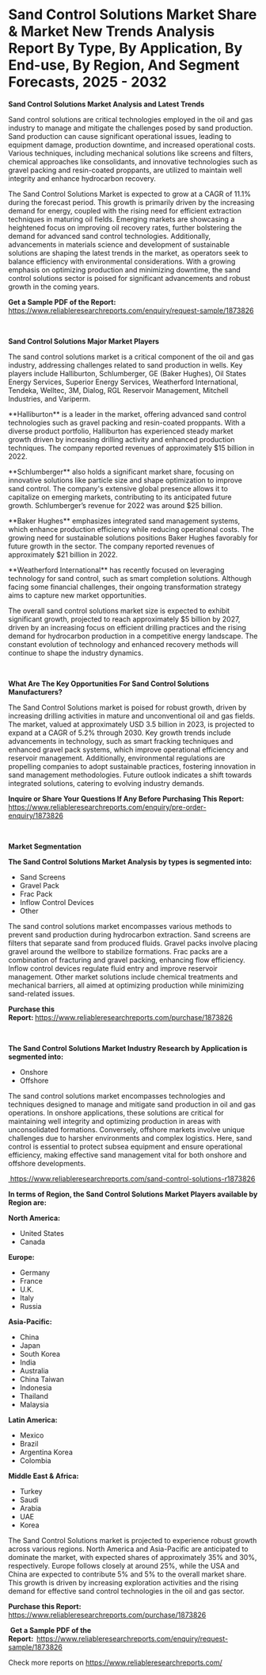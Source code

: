 <p><h1>Sand Control Solutions Market Share & Market New Trends Analysis Report By Type, By Application, By End-use, By Region, And Segment Forecasts, 2025 - 2032</h1></p><p><strong>Sand Control Solutions Market Analysis and Latest Trends</strong></p>
<p><p>Sand control solutions are critical technologies employed in the oil and gas industry to manage and mitigate the challenges posed by sand production. Sand production can cause significant operational issues, leading to equipment damage, production downtime, and increased operational costs. Various techniques, including mechanical solutions like screens and filters, chemical approaches like consolidants, and innovative technologies such as gravel packing and resin-coated proppants, are utilized to maintain well integrity and enhance hydrocarbon recovery.</p><p>The Sand Control Solutions Market is expected to grow at a CAGR of 11.1% during the forecast period. This growth is primarily driven by the increasing demand for energy, coupled with the rising need for efficient extraction techniques in maturing oil fields. Emerging markets are showcasing a heightened focus on improving oil recovery rates, further bolstering the demand for advanced sand control technologies. Additionally, advancements in materials science and development of sustainable solutions are shaping the latest trends in the market, as operators seek to balance efficiency with environmental considerations. With a growing emphasis on optimizing production and minimizing downtime, the sand control solutions sector is poised for significant advancements and robust growth in the coming years.</p></p>
<p><strong>Get a Sample PDF of the Report:&nbsp;</strong> <a href="https://www.reliableresearchreports.com/enquiry/request-sample/1873826?utm_campaign=3022&utm_medium=2&utm_source=Github&utm_content=ia&utm_term=08042025&utm_id=sand-control-solutions">https://www.reliableresearchreports.com/enquiry/request-sample/1873826</a></p>
<p>&nbsp;</p>
<p><strong>Sand Control Solutions Major Market Players</strong></p>
<p><p>The sand control solutions market is a critical component of the oil and gas industry, addressing challenges related to sand production in wells. Key players include Halliburton, Schlumberger, GE (Baker Hughes), Oil States Energy Services, Superior Energy Services, Weatherford International, Tendeka, Welltec, 3M, Dialog, RGL Reservoir Management, Mitchell Industries, and Variperm.</p><p>**Halliburton** is a leader in the market, offering advanced sand control technologies such as gravel packing and resin-coated proppants. With a diverse product portfolio, Halliburton has experienced steady market growth driven by increasing drilling activity and enhanced production techniques. The company reported revenues of approximately $15 billion in 2022.</p><p>**Schlumberger** also holds a significant market share, focusing on innovative solutions like particle size and shape optimization to improve sand control. The company's extensive global presence allows it to capitalize on emerging markets, contributing to its anticipated future growth. Schlumberger’s revenue for 2022 was around $25 billion.</p><p>**Baker Hughes** emphasizes integrated sand management systems, which enhance production efficiency while reducing operational costs. The growing need for sustainable solutions positions Baker Hughes favorably for future growth in the sector. The company reported revenues of approximately $21 billion in 2022.</p><p>**Weatherford International** has recently focused on leveraging technology for sand control, such as smart completion solutions. Although facing some financial challenges, their ongoing transformation strategy aims to capture new market opportunities.</p><p>The overall sand control solutions market size is expected to exhibit significant growth, projected to reach approximately $5 billion by 2027, driven by an increasing focus on efficient drilling practices and the rising demand for hydrocarbon production in a competitive energy landscape. The constant evolution of technology and enhanced recovery methods will continue to shape the industry dynamics.</p></p>
<p>&nbsp;</p>
<p><strong>What Are The Key Opportunities For Sand Control Solutions Manufacturers?</strong></p>
<p><p>The Sand Control Solutions market is poised for robust growth, driven by increasing drilling activities in mature and unconventional oil and gas fields. The market, valued at approximately USD 3.5 billion in 2023, is projected to expand at a CAGR of 5.2% through 2030. Key growth trends include advancements in technology, such as smart fracking techniques and enhanced gravel pack systems, which improve operational efficiency and reservoir management. Additionally, environmental regulations are propelling companies to adopt sustainable practices, fostering innovation in sand management methodologies. Future outlook indicates a shift towards integrated solutions, catering to evolving industry demands.</p></p>
<p><strong>Inquire or Share Your Questions If Any Before Purchasing This Report:</strong> <a href="https://www.reliableresearchreports.com/enquiry/pre-order-enquiry/1873826?utm_campaign=3022&utm_medium=2&utm_source=Github&utm_content=ia&utm_term=08042025&utm_id=sand-control-solutions">https://www.reliableresearchreports.com/enquiry/pre-order-enquiry/1873826</a></p>
<p>&nbsp;</p>
<p><strong>Market Segmentation</strong></p>
<p><strong>The Sand Control Solutions Market Analysis by types is segmented into:</strong></p>
<p><ul><li>Sand Screens</li><li>Gravel Pack</li><li>Frac Pack</li><li>Inflow Control Devices</li><li>Other</li></ul></p>
<p><p>The sand control solutions market encompasses various methods to prevent sand production during hydrocarbon extraction. Sand screens are filters that separate sand from produced fluids. Gravel packs involve placing gravel around the wellbore to stabilize formations. Frac packs are a combination of fracturing and gravel packing, enhancing flow efficiency. Inflow control devices regulate fluid entry and improve reservoir management. Other market solutions include chemical treatments and mechanical barriers, all aimed at optimizing production while minimizing sand-related issues.</p></p>
<p><strong>Purchase this Report:&nbsp;</strong><a href="https://www.reliableresearchreports.com/purchase/1873826?utm_campaign=3022&utm_medium=2&utm_source=Github&utm_content=ia&utm_term=08042025&utm_id=sand-control-solutions">https://www.reliableresearchreports.com/purchase/1873826</a></p>
<p>&nbsp;</p>
<p><strong>The Sand Control Solutions Market Industry Research by Application is segmented into:</strong></p>
<p><ul><li>Onshore</li><li>Offshore</li></ul></p>
<p><p>The sand control solutions market encompasses technologies and techniques designed to manage and mitigate sand production in oil and gas operations. In onshore applications, these solutions are critical for maintaining well integrity and optimizing production in areas with unconsolidated formations. Conversely, offshore markets involve unique challenges due to harsher environments and complex logistics. Here, sand control is essential to protect subsea equipment and ensure operational efficiency, making effective sand management vital for both onshore and offshore developments.</p></p>
<p><a href="https://www.reliableresearchreports.com/sand-control-solutions-r1873826?utm_campaign=3022&utm_medium=2&utm_source=Github&utm_content=ia&utm_term=08042025&utm_id=sand-control-solutions">&nbsp;https://www.reliableresearchreports.com/sand-control-solutions-r1873826</a></p>
<p><strong>In terms of Region, the Sand Control Solutions Market Players available by Region are:</strong></p>
<p>
    <p> <strong> North America: </strong>
        <ul>
            <li>United States</li>
            <li>Canada</li>
        </ul>
        </p> 
    <p> <strong> Europe: </strong>
        <ul>
            <li>Germany</li>
            <li>France</li>
            <li>U.K.</li>
            <li>Italy</li>
            <li>Russia</li>
        </ul>
        </p> 
    <p> <strong> Asia-Pacific: </strong>
        <ul>
            <li>China</li>
            <li>Japan</li>
            <li>South Korea</li>
            <li>India</li>
            <li>Australia</li>
            <li>China Taiwan</li>
            <li>Indonesia</li>
            <li>Thailand</li>
            <li>Malaysia</li>
        </ul>
        </p> 
    <p> <strong> Latin America: </strong>
        <ul>
            <li>Mexico</li>
            <li>Brazil</li>
            <li>Argentina Korea</li>
            <li>Colombia</li>
        </ul>
        </p> 
    <p> <strong> Middle East & Africa: </strong>
        <ul>
            <li>Turkey</li>
            <li>Saudi</li>
            <li>Arabia</li>
            <li>UAE</li>
            <li>Korea</li>
        </ul>
    </p>
    </p>
<p><p>The Sand Control Solutions market is projected to experience robust growth across various regions. North America and Asia-Pacific are anticipated to dominate the market, with expected shares of approximately 35% and 30%, respectively. Europe follows closely at around 25%, while the USA and China are expected to contribute 5% and 5% to the overall market share. This growth is driven by increasing exploration activities and the rising demand for effective sand control technologies in the oil and gas sector.</p></p>
<p><strong>Purchase this Report: </strong><a href="https://www.reliableresearchreports.com/purchase/1873826?utm_campaign=3022&utm_medium=2&utm_source=Github&utm_content=ia&utm_term=08042025&utm_id=sand-control-solutions">https://www.reliableresearchreports.com/purchase/1873826</a></p>
<p>&nbsp;<strong>Get a Sample PDF of the Report:&nbsp;&nbsp;</strong><a href="https://www.reliableresearchreports.com/enquiry/request-sample/1873826?utm_campaign=3022&utm_medium=2&utm_source=Github&utm_content=ia&utm_term=08042025&utm_id=sand-control-solutions">https://www.reliableresearchreports.com/enquiry/request-sample/1873826</a></p>
<p><strong></strong></p>
<p>Check more reports on <a href="https://www.reliableresearchreports.com/?utm_campaign=3022&utm_medium=2&utm_source=Github&utm_content=ia&utm_term=08042025&utm_id=sand-control-solutions">https://www.reliableresearchreports.com/</a></p>